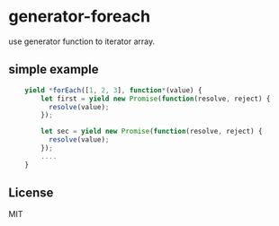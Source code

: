 # generator-foreach 

  use generator function to iterator array.

## simple example

```js
	yield *forEach([1, 2, 3], function*(value) {
        let first = yield new Promise(function(resolve, reject) {
          resolve(value); 
        });

        let sec = yield new Promise(function(resolve, reject) {
          resolve(value); 
        });
        ....
    }
```

## License

  MIT
